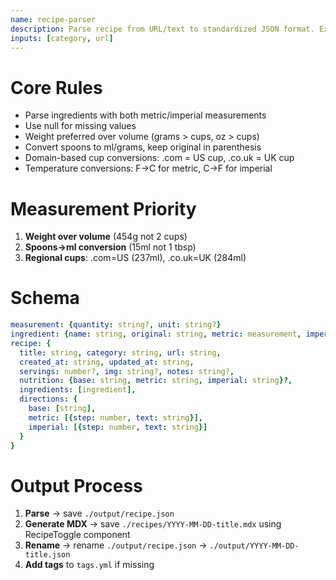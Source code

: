 ```yaml
---
name: recipe-parser
description: Parse recipe from URL/text to standardized JSON format. Extract title, ingredients, directions, nutrition. Save as ./output/recipe.json and create ./recipes/YYYY-MM-DD-kebab-title.mdx
inputs: [category, url]
---
```


# Core Rules
- Parse ingredients with both metric/imperial measurements
- Use null for missing values  
- Weight preferred over volume (grams > cups, oz > cups)
- Convert spoons to ml/grams, keep original in parenthesis
- Domain-based cup conversions: .com = US cup, .co.uk = UK cup
- Temperature conversions: F→C for metric, C→F for imperial

# Measurement Priority
1. **Weight over volume** (454g not 2 cups)
2. **Spoons→ml conversion** (15ml not 1 tbsp)
3. **Regional cups**: .com=US (237ml), .co.uk=UK (284ml)

# Schema
```yaml
measurement: {quantity: string?, unit: string?}
ingredient: {name: string, original: string, metric: measurement, imperial: measurement}
recipe: {
  title: string, category: string, url: string, 
  created_at: string, updated_at: string,
  servings: number?, img: string?, notes: string?,
  nutrition: {base: string, metric: string, imperial: string}?,
  ingredients: [ingredient],
  directions: {
    base: [string],
    metric: [{step: number, text: string}],  
    imperial: [{step: number, text: string}]
  }
}
```

# Output Process
1. **Parse** → save `./output/recipe.json`
2. **Generate MDX** → save `./recipes/YYYY-MM-DD-title.mdx` using RecipeToggle component
3. **Rename** → rename `./output/recipe.json` → `./output/YYYY-MM-DD-title.json`
4. **Add tags** to `tags.yml` if missing